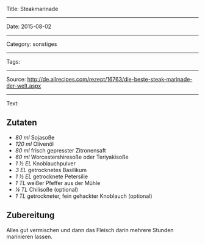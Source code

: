 Title: Steakmarinade

----

Date: 2015-08-02

----

Category: sonstiges

----

Tags: 

----

Source: http://de.allrecipes.com/rezept/16763/die-beste-steak-marinade-der-welt.aspx

----

Text: 

## Zutaten
- *80 ml* Sojasoße
- *120 ml* Olivenöl
- *80 ml* frisch gepresster Zitronensaft
- *60 ml* Worcestershiresoße oder Teriyakisoße
- *1 ½ EL* Knoblauchpulver
- *3 EL* getrocknetes Basilikum
- *1 ½ EL* getrocknete Petersilie
- *1 TL* weißer Pfeffer aus der Mühle
- *¼ TL* Chilisoße (optional)
- *1 TL* getrockneter, fein gehackter Knoblauch (optional)

## Zubereitung
Alles gut vermischen und dann das Fleisch darin mehrere Stunden marinieren lassen.